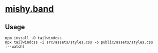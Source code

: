 # [mishy.band](https://mishy.band)

## Usage

```shell
npm install -D tailwindcss
npx tailwindcss -i src/assets/styles.css -o public/assets/styles.css [--watch]
```